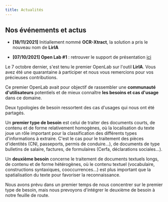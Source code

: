 ```yaml
---
title: Actualités
---
```


## Nos événements et actus

- **[18/11/2021]** Initiallement nommé **OCR-Xtract**, la solution a pris le nouveau nom de **LirIA**

- **[07/10/2021] Open Lab #1** : retrouver le support de présentation [ici](https://speakerdeck.com/etalabia/openlab-ocr-xtract-07102021)

Le 7 octobre dernier, s'est tenu le premier OpenLab sur l'outil **LirIA**. Vous avez été une quarantaine à participer et nous vous remercions pour vos précieuses contributions.

Ce premier OpenLab avait pour objectif de rassembler une **communauté d'utilisateurs** potentiels et de mieux connaître **les besoins et cas d'usage** dans ce domaine.

Deux typologies de besoin ressortent des cas d'usages qui nous ont été partagés.

Un **premier type de besoin** est celui de traiter des documents courts, de contenu et de forme relativement homogènes, où la localisation du texte joue un rôle important pour la classification des différents types d'informations à extraire. C'est le cas pour le traitement des pièces d'identités (CNI, passeports, permis de conduire…), de documents de type bulletins de salaire, factures, de formulaires (Cerfa, déclarations sociales…).

Un **deuxième besoin** concerne le traitement de documents textuels longs, de contenu et de forme hétérogènes, où le contenu textuel (vocabulaire, constructions syntaxiques, cooccurrences…) est plus important que la spatialisation du texte pour favoriser la reconnaissance.

Nous avons prévu dans un premier temps de nous concentrer sur le premier type de besoin, mais nous prevoyons d'intégrer le deuxième de besoin à notre feuille de route. 
